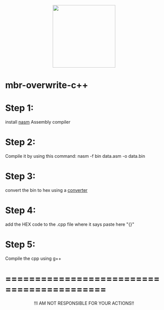 <p align="center">
  <a href="https://github.com/whiteparrot-pentester-programmer/mbr-overwrite-cpp/">
    <img src="https://github.com/whiteparrot-pentester-programmer/gmail-generator/blob/main/logo.png?raw=true" width="200" height="200"/>
  </a>
</p>

# mbr-overwrite-c++

# Step 1:
install <a href="https://www.nasm.us/pub/nasm/releasebuilds/2.15.05/win64/">nasm</a> Assembly compiler

# Step 2: 
Compile it by using this command: nasm -f bin data.asm -o data.bin

# Step 3:
convert the bin to hex using a <a href="https://tomeko.net/online_tools/file_to_hex.php?lang=en">converter</a>

# Step 4:
add the HEX code to the .cpp file where it says paste here "{}"

# Step 5:
Compile the cpp using g++ 

# ===========================================
  
<p align="center">
     <a>!!I AM NOT RESPONSIBLE FOR YOUR ACTIONS!!</a>
</p>
